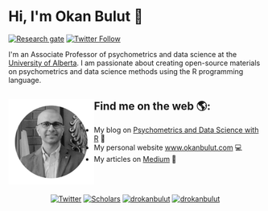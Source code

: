 # Hi, I'm Okan Bulut 👋

[![Research gate](https://img.shields.io/badge/-Research%20Gate-green.svg?style=flat-square&logo=researchgate&logoColor=white&colorB=616161&labelColor=00BFA5)](https://www.researchgate.net/profile/Okan-Bulut-2)
[![Twitter Follow](https://img.shields.io/twitter/follow/patilindrajeets?label=%20%40IndrajeetPatil&style=flat-square&labelColor=2196F3&logo=twitter&logoColor=white&colorB=0D47A1)](https://twitter.com/drokanbulut)

I'm an Associate Professor of psychometrics and data science at the <a href="https://www.ualberta.ca/index.html">University of Alberta</a>. I am passionate about creating open-source materials on psychometrics and data science methods using the R programming language. 

## Find me on the web 🌎: <a href="https://sites.google.com/ualberta.ca/okanbulut/"><img align="left" width="170" height="170" src="https://github.com/okanbulut/okanbulut/blob/main/okan2.jpg"></a>
- My blog on <a href="https://okan.cloud/">Psychometrics and Data Science with R</a> :speech_balloon:
- My personal website <a href="https://sites.google.com/ualberta.ca/okanbulut/">www.okanbulut.com</a> :computer:
- My articles on <a href="https://drokanbulut.medium.com/">Medium</a> :pencil:

<br>
<br>
<p align="center">
	<a href="https://twitter.com/drokanbulut"><img src="https://img.shields.io/twitter/follow/drokanbulut?label=Twitter&style=social" alt="Twitter"></a>
	<a href="https://scholar.google.com/citations?user=tKXcMK8AAAAJ&hl=en"><img src="https://img.shields.io/badge/Citations-1.4k-_.svg?style=social&logo=google-scholar" alt="Scholars"></a>
	<a href="https://www.linkedin.com/in/drokanbulut" target="blank"><img src="https://img.shields.io/badge/LinkedIn-0077B5?style=for-the-badge&logo=linkedin&logoColor=white" alt="drokanbulut"/></a> 
	 <a href="https://drokanbulut.medium.com/" target="blank"><img src="https://img.shields.io/badge/Medium-12100E?style=for-the-badge&logo=medium&logoColor=white" alt="drokanbulut" /></a>
</p>


